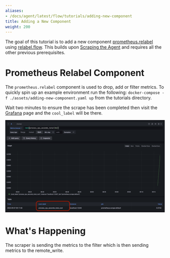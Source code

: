 ```yaml
---
aliases:
- /docs/agent/latest/flow/tutorials/adding-new-component
title: Adding a New Component
weight: 200
---
```


The goal of this tutorial is to add a new component [prometheus.relabel](../reference/components/prometheus.relabel.md) using [relabel.flow](./assets/flow_configs/relabel.flow). This builds upon [Scraping the Agent](./scraping-the-agent.md) and requires all the other previous prerequisites.

# Prometheus Relabel Component

The `prometheus.relabel` component is used to drop, add or filter metrics.  To quickly spin up an example environment run the following: `docker-compose -f ./assets/adding-new-component.yaml up` from the tutorials directory.

Wait two minutes to ensure the scrape has been completed then visit the [Grafana](http://localhost:3000/explore?orgId=1&left=%5B%22now-1h%22,%22now%22,%22Cortex%22,%7B%22refId%22:%22A%22,%22instant%22:true,%22range%22:true,%22exemplar%22:false,%22expr%22:%22rate(process_cpu_seconds_total%5B5m%5D)%22%7D%5D) page and the `cool_label` will be there.

![](./assets/filter.png)

# What's Happening

The scraper is sending the metrics to the filter which is then sending metrics to the remote_write. 